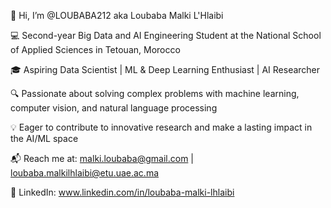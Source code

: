 👋 Hi, I’m @LOUBABA212 aka Loubaba Malki L'Hlaibi

💻 Second-year Big Data and AI Engineering Student at the National School of Applied Sciences in Tetouan, Morocco

🎓 Aspiring Data Scientist | ML & Deep Learning Enthusiast | AI Researcher

🔍 Passionate about solving complex problems with machine learning, computer vision, and natural language processing


💡 Eager to contribute to innovative research and make a lasting impact in the AI/ML space

📬 Reach me at:
malki.loubaba@gmail.com | loubaba.malkilhlaibi@etu.uae.ac.ma

🔗 LinkedIn: www.linkedin.com/in/loubaba-malki-lhlaibi


